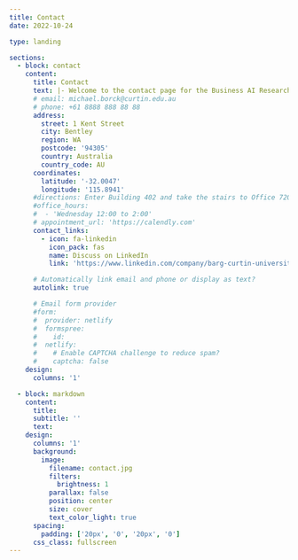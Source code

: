 ```yaml
---
title: Contact
date: 2022-10-24

type: landing

sections:
  - block: contact
    content:
      title: Contact
      text: |- Welcome to the contact page for the Business AI Research Group (BARG).  If you'd like to learn more, collaborate on a project, or discuss our research, please connect with us on LinkedIn.
      # email: michael.borck@curtin.edu.au
      # phone: +61 8888 888 88 88
      address:
        street: 1 Kent Street
        city: Bentley
        region: WA
        postcode: '94305'
        country: Australia
        country_code: AU
      coordinates:
        latitude: '-32.0047'
        longitude: '115.8941'
      #directions: Enter Building 402 and take the stairs to Office 720 on Floor 7
      #office_hours:
      #  - 'Wednesday 12:00 to 2:00'
      # appointment_url: 'https://calendly.com'
      contact_links:
        - icon: fa-linkedin
          icon_pack: fas
          name: Discuss on LinkedIn
          link: 'https://www.linkedin.com/company/barg-curtin-university'

      # Automatically link email and phone or display as text?
      autolink: true

      # Email form provider
      #form:
      #  provider: netlify
      #  formspree:
      #    id:
      #  netlify:
      #    # Enable CAPTCHA challenge to reduce spam?
      #    captcha: false
    design:
      columns: '1'

  - block: markdown
    content:
      title:
      subtitle: ''
      text:
    design:
      columns: '1'
      background:
        image:
          filename: contact.jpg
          filters:
            brightness: 1
          parallax: false
          position: center
          size: cover
          text_color_light: true
      spacing:
        padding: ['20px', '0', '20px', '0']
      css_class: fullscreen
---
```

